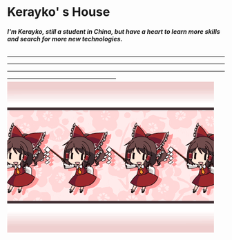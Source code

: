 # Kerayko' s House
##### I'm Kerayko, still a student in China, but have a heart to learn more skills and search for more new technologies.
——————————————————————————————————————————————————————————————————————————————————————————————————————————————————————————————
![](https://github.com/Kerayko/Introduction/blob/main/giphy%20(1).gif)
